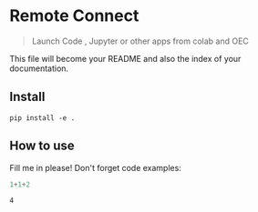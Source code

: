 # Remote Connect
> Launch Code , Jupyter or other apps from colab and OEC


This file will become your README and also the index of your documentation.

## Install

`pip install -e .`

## How to use

Fill me in please! Don't forget code examples:

```python
1+1+2
```




    4


